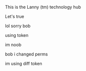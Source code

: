This is the Lanny (tm) technology hub 

Let's true

lol sorry bob

using token

im noob

bob i changed perms

im using diff token
